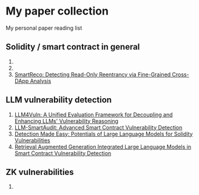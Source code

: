# My paper collection

My personal paper reading list

## Solidity / smart contract in general

1. 
2. 
3. [SmartReco: Detecting Read-Only Reentrancy via Fine-Grained Cross-DApp Analysis](https://arxiv.org/pdf/2409.18468)

## LLM vulnerability detection

1. [LLM4Vuln: A Unified Evaluation Framework for Decoupling and Enhancing LLMs' Vulnerability Reasoning](https://arxiv.org/pdf/2401.16185)
2. [LLM-SmartAudit: Advanced Smart Contract Vulnerability Detection](https://arxiv.org/pdf/2410.09381)
3. [Detection Made Easy: Potentials of Large Language Models for Solidity Vulnerabilities](https://arxiv.org/pdf/2409.10574)
4. [Retrieval Augmented Generation Integrated Large Language Models in Smart Contract Vulnerability Detection](https://arxiv.org/pdf/2407.14838)


## ZK vulnerabilities

1. 

